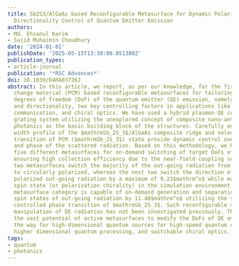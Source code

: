 ```yaml
---
title: Sb2S3/AlGaAs based Reconfigurable Metasurface for Dynamic Polarization and
  Directionality Control of Quantum Emitter Emission
authors:
- Md. Ehsanul Karim
- Sajid Muhaimin Choudhury
date: '2024-01-01'
publishDate: '2025-05-15T13:30:09.851380Z'
publication_types:
- article-journal
publication: '*RSC Advances*'
doi: 10.1039/D4RA03726J
abstract: In this article, we report, as per our knowledge, for the first time phase
  change material (PCM) based reconfigurable metasurfaces for tailoring different
  degrees of freedom (DoF) of the quantum emitter (QE) emission, namely polarization
  and directionality, two key controlling factors in applications like quantum computing,
  communication, and chiral optics. We have used a hybrid plasmon-QE coupled bullseye
  grating system utilizing the unexplored concept of composite nano-antennas in quantum
  photonics as the basic building block of the structures. Carefully engineered azimuthal
  width profile of the $mathrmSb_2S_3$/AlGaAs composite ridge and selectively controlled
  transition of PCM ($mathrmSb_2S_3$) state provide dynamic control over amplitude
  and phase of the scattered radiation. Based on this methodology, we have designed
  five different metasurfaces for on-demand switching of target DoFs of QE emission,
  ensuring high collection efficiency due to the near-field coupling scheme. The first
  two metasurfaces switch the majority of the out-going radiation from radially polarized
  to circularly polarized, whereas the next two switch the direction of circularly
  polarized out-going radiation by a maximum of 9.23$mathrm^o$ while maintaining the
  spin state (or polarization chirality) in the simulation environment. The third
  metasurface category is capable of on-demand generation and separation of opposite
  spin states of out-going radiation by 11.48$mathrm^o$ utilizing the selectively
  controlled phase transition of $mathrmSb_2S_3$. Such reconfigurable multi-dimensional
  manipulation of QE radiation has not been investigated previously. This work proves
  the vast potential of active metasurfaces to modify the DoFs of QE emission, paving
  the way for high-dimensional quantum sources for high-speed quantum communication,
  higher dimensional quantum processing, and switchable chiral optics.
tags:
- quantum
- photonics
---
```

